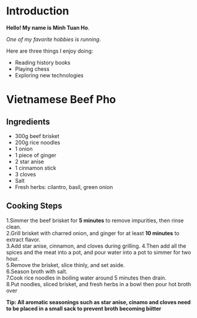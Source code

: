 # Introduction

**Hello! My name is Minh Tuan Ho**.

*One of my favorite hobbies is running*.

Here are three things I enjoy doing:
- Reading history books
- Playing chess
-  Exploring new technologies

  #   Vietnamese Beef Pho 

  ## Ingredients
- 300g beef brisket  
- 200g rice noodles   
- 1 onion   
- 1 piece of ginger 
- 2 star anise  
- 1 cinnamon stick  
- 3 cloves  
- Salt 
- Fresh herbs: cilantro, basil, green onion  

## Cooking Steps
1.Simmer the beef brisket for **5 minutes** to remove impurities, then rinse clean.  
2.Grill brisket with charred onion, and ginger for at least **10 minutes** to extract flavor.  
3.Add star anise, cinnamon, and cloves during grilling.
4.Then add all the spices and the meat into a pot, and pour water into a pot to simmer for two hour.  
5.Remove the brisket, slice thinly, and set aside.  
6.Season broth with salt.  
7.Cook rice noodles in boiling water around 5 minutes then drain.  
8.Put noodles, sliced brisket, and fresh herbs in a bowl then pour hot broth over   

**Tip: All aromatic seasonings such as star anise, cinamo and cloves need to be placed in a small sack to prevent broth becoming biitter**   
